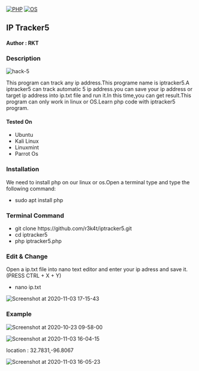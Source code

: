  [![PHP](https://img.shields.io/badge/PHP-blue.svg)](https://en.wikipedia.org/wiki/PHP/)
[![OS](https://img.shields.io/badge/Tested%20On-Linux%20%7C%20OS-orangeblack.svg)](https://en.wikipedia.org/wiki/Linux/)

<h2>IP Tracker5</h2>

<h4>Author : RKT</h4>


### Description ###

![hack-5](https://user-images.githubusercontent.com/69615463/97979837-def93880-1df5-11eb-83be-3cf46c26dc96.gif)

This program can track any ip address.This programe name is iptracker5.A iptracker5 can track automatic 5 ip address.you can save your ip address or target ip address into ip.txt file and run it.In this time,you can get result.This program can only work in linux or OS.Learn php code with iptracker5 program.

#### Tested On ###
                                       
<ul>
<li>Ubuntu</li>
<li>Kali Linux</li>
<li>Linuxmint</li>
<li>Parrot Os</li>
</ul>

### Installation ###

We need to install php on our linux or os.Open a terminal type and type the following command:

<ul>
<li>sudo apt install php</li>
</ul>

### Terminal Command ###

<ul>
<li>git clone https://github.com/r3k4t/iptracker5.git</li>
<li>cd   iptracker5   </li>
<li>php iptracker5.php </li>
</ul>


### Edit & Change ###

Open a ip.txt file into nano text editor and enter your ip adress and save  it.(PRESS CTRL + X + Y)

<ul>
<li>nano ip.txt</li>
</ul>

![Screenshot at 2020-11-03 17-15-43](https://user-images.githubusercontent.com/69615463/97981450-54fe9f00-1df8-11eb-86d5-7061f2eb4a30.png)

### Example ###

![Screenshot at 2020-10-23 09-58-00](https://user-images.githubusercontent.com/69615463/97977350-182fa980-1df2-11eb-95e1-5cb86b3c9209.png)


![Screenshot at 2020-11-03 16-04-15](https://user-images.githubusercontent.com/69615463/97978410-89bc2780-1df3-11eb-80de-f19f8d37b352.png)


location : 32.7831,-96.8067

![Screenshot at 2020-11-03 16-05-23](https://user-images.githubusercontent.com/69615463/97978458-98a2da00-1df3-11eb-853d-7412a2ea6fab.png)



